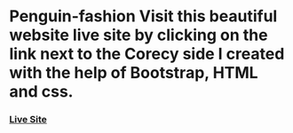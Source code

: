 # Penguin-fashion Visit this beautiful website live site by clicking on the link next to the Corecy side I created with the help of Bootstrap, HTML and css.
### [Live Site](https://tanvir-alam625.github.io/penguin-fashion/)